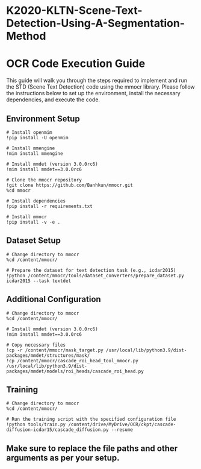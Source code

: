 # K2020-KLTN-Scene-Text-Detection-Using-A-Segmentation-Method
# OCR Code Execution Guide

This guide will walk you through the steps required to implement and run the STD (Scene Text Detection) code using the mmocr library. Please follow the instructions below to set up the environment, install the necessary dependencies, and execute the code.

## Environment Setup

```shell
# Install openmim
!pip install -U openmim

# Install mmengine
!mim install mmengine

# Install mmdet (version 3.0.0rc6)
!mim install mmdet==3.0.0rc6

# Clone the mmocr repository
!git clone https://github.com/Banhkun/mmocr.git
%cd mmocr

# Install dependencies
!pip install -r requirements.txt

# Install mmocr
!pip install -v -e .
```
## Dataset Setup
```shell
# Change directory to mmocr
%cd /content/mmocr/

# Prepare the dataset for text detection task (e.g., icdar2015)
!python /content/mmocr/tools/dataset_converters/prepare_dataset.py icdar2015 --task textdet
```
## Additional Configuration
```shell
# Change directory to mmocr
%cd /content/mmocr/

# Install mmdet (version 3.0.0rc6)
!mim install mmdet==3.0.0rc6

# Copy necessary files
!cp -r /content/mmocr/mask_target.py /usr/local/lib/python3.9/dist-packages/mmdet/structures/mask/
!cp /content/mmocr/cascade_roi_head_tool_mmocr.py /usr/local/lib/python3.9/dist-packages/mmdet/models/roi_heads/cascade_roi_head.py
```
## Training
```shell
# Change directory to mmocr
%cd /content/mmocr/

# Run the training script with the specified configuration file
!python tools/train.py /content/drive/MyDrive/OCR/ckpt/cascade-diffusion-icdar15/cascade_diffusion.py --resume
```
## Make sure to replace the file paths and other arguments as per your setup.